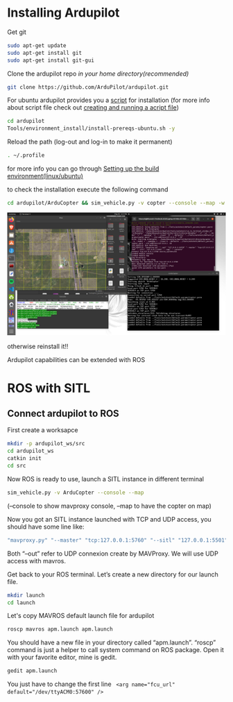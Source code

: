 # Installing Ardupilot

Get git
```bash
sudo apt-get update
sudo apt-get install git
sudo apt-get install git-gui
```
Clone the ardupilot repo _in your home directory(recommended)_
```bash
git clone https://github.com/ArduPilot/ardupilot.git
```
For ubuntu ardupilot provides you a [script](https://github.com/ArduPilot/ardupilot/blob/master/Tools/environment_install/install-prereqs-ubuntu.sh) for installation (for more info about script file check out [creating and running a acript file](https://www.theserverside.com/blog/Coffee-Talk-Java-News-Stories-and-Opinions/run-Unix-shell-script-Linux-Ubuntu-command-chmod-777-permission-steps))
```bash
cd ardupilot
Tools/environment_install/install-prereqs-ubuntu.sh -y
```
Reload the path (log-out and log-in to make it permanent)
```bash
. ~/.profile
```
for more info you can go through [Setting up the build environment(linux/ubuntu)](https://ardupilot.org/dev/docs/building-setup-linux.html#)

to check the installation execute the following command
```bash
cd ardupilot/ArduCopter && sim_vehicle.py -v copter --console --map -w
```
![](https://github.com/Bhaveshmeghwal21/GIFs/blob/main/gif_summer_camp/Screenshot%20from%202024-05-28%2017-21-41.png)

otherwise 
reinstall it!!

Ardupilot capabilities can be extended with ROS

# ROS with SITL
## Connect ardupilot to ROS 
First create a worksapce 
```bash
mkdir -p ardupilot_ws/src
cd ardupilot_ws
catkin init
cd src
```
Now ROS is ready to use, launch a SITL instance in different terminal 
```bash
sim_vehicle.py -v ArduCopter --console --map
```
(–console to show mavproxy console, –map to have the copter on map)

Now you got an SITL instance launched with TCP and UDP access, you should have some line like:
```bash
"mavproxy.py" "--master" "tcp:127.0.0.1:5760" "--sitl" "127.0.0.1:5501" "--out" "127.0.0.1:14550" "--out" "127.0.0.1:14551" "--map" "--console"
```
Both “–out” refer to UDP connexion create by MAVProxy. We will use UDP access with mavros.

Get back to your ROS terminal. Let’s create a new directory for our launch file.
```bash
mkdir launch
cd launch
```
Let's copy MAVROS default launch file for ardupilot
```bash
roscp mavros apm.launch apm.launch
```

You should have a new file in your directory called “apm.launch”. “roscp” command is just a helper to call system command on ROS package. Open it with your favorite editor, mine is gedit.
```bash
gedit apm.launch
```
You just have to change the first line ``` <arg name="fcu_url" default="/dev/ttyACM0:57600" />```

